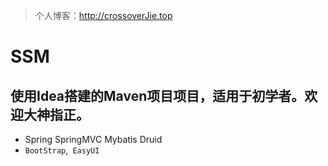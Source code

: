 > 个人博客：http://crossoverJie.top
# SSM
## 使用Idea搭建的Maven项目项目，适用于初学者。欢迎大神指正。
- Spring SpringMVC Mybatis Druid
- `BootStrap`,` EasyUI`
